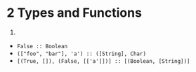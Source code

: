 # 2 Types and Functions
1.
 - `False :: Boolean`
 - `(["foo", "bar"], 'a') :: ([String], Char)`
 - `[(True, []), (False, [['a']])] :: [(Boolean, [String])]`
